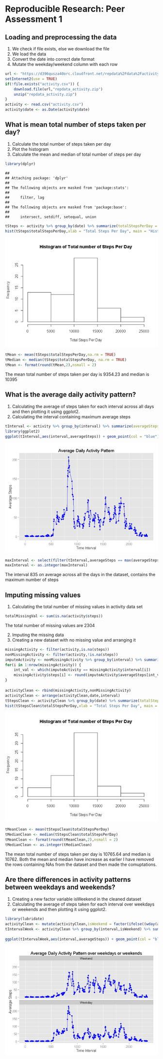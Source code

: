 # Reproducible Research: Peer Assessment 1


## Loading and preprocessing the data
1. We check if file exists, else we download the file
2. We load the data
3. Convert the date into correct date format
4. Mutate the weekday/weekend column with each row

```r
url <- "https://d396qusza40orc.cloudfront.net/repdata%2Fdata%2Factivity.zip"
setInternet2(use = TRUE)
if(!file.exists("activity.csv")) {
    download.file(url,"repdata_activity.zip")
    unzip("repdata_activity.zip")
}
activity <- read.csv("activity.csv")
activity$date <- as.Date(activity$date)
```

  
## What is mean total number of steps taken per day?
1. Calculate the total number of steps taken per day
2. Plot the histogram
3. Calculate the mean and median of total number of steps per day

```r
library(dplyr)
```

```
## 
## Attaching package: 'dplyr'
## 
## The following objects are masked from 'package:stats':
## 
##     filter, lag
## 
## The following objects are masked from 'package:base':
## 
##     intersect, setdiff, setequal, union
```

```r
tSteps <- activity %>% group_by(date) %>% summarize(totalStepsPerDay = sum(steps, na.rm = TRUE))
hist(tSteps$totalStepsPerDay,xlab = "Total Steps Per Day", main = "Histogram of Total number of Steps Per Day")
```

![](PA1_template_files/figure-html/meanSteps-1.png) 

```r
tMean <- mean(tSteps$totalStepsPerDay,na.rm = TRUE)
tMedian <- median(tSteps$totalStepsPerDay, na.rm = TRUE)
tMean <- format(round(tMean,2),nsmall = 2)
```
The mean total number of steps taken per day is 9354.23 and median is 10395

  
## What is the average daily activity pattern?
1. Calculating the average of steps taken for each interval across all days and then plotting it using ggplot2.
2. Calculating the interval containing maximum average steps

```r
tInterval <- activity %>% group_by(interval) %>% summarize(averageSteps = mean(steps,na.rm=TRUE))
library(ggplot2)
ggplot(tInterval,aes(interval,averageSteps)) + geom_point(col = "blue") + geom_line(col = "blue") + labs(x = "Time Interval", y = "Average Steps", title = "Average Daily Activity Pattern")
```

![](PA1_template_files/figure-html/activityPattern-1.png) 

```r
maxInterval <- select(filter(tInterval,averageSteps == max(averageSteps)),interval)
maxInterval <- as.integer(maxInterval)
```
The interval 835 on average across all the days in the dataset, contains the maximum number of steps

  
## Imputing missing values
1. Calculating the total number of missing values in activity data set

```r
totalMissingVal <- sum(is.na(activity$steps))
```
The total number of missing values are 2304

2. Imputing the missing data
3. Creating a new dataset with no missing value and arranging it

```r
missingActivity <- filter(activity,is.na(steps))
nonMissingActivity <- filter(activity,!is.na(steps))
imputeActivity <- nonMissingActivity %>% group_by(interval) %>% summarize(averageSteps = mean(steps))
for(i in 1:nrow(missingActivity)) {
    int_val <- which(imputeActivity == missingActivity$interval[i])
    missingActivity$steps[i] <- round(imputeActivity$averageSteps[int_val])
}

activityClean <- rbind(missingActivity,nonMissingActivity)
activityClean <- arrange(activityClean,date,interval)
tStepsClean <- activityClean %>% group_by(date) %>% summarize(totalStepsPerDay = sum(steps))
hist(tStepsClean$totalStepsPerDay,xlab = "Total Steps Per Day", main = "Histogram of Total number of Steps Per Day")
```

![](PA1_template_files/figure-html/imputeMissingValue-1.png) 

```r
tMeanClean <- mean(tStepsClean$totalStepsPerDay)
tMedianClean <- median(tStepsClean$totalStepsPerDay)
tMeanClean <- format(round(tMeanClean,2),nsmall = 2)
tMedianClean <- as.integer(tMedianClean)
```
The mean total number of steps taken per day is 10765.64 and median is 10762.
Both the mean and median have increase as earlier I have removed the rows containing NAs from the dataset and then made the comuptations. 

## Are there differences in activity patterns between weekdays and weekends?
1. Creating a new factor variable isWeekend in the cleaned dataset
2. Calculating the average of steps taken for each interval over weekdays or weekends and then plotting it using ggplot2.

```r
library(lubridate)
activityClean <- mutate(activityClean,isWeekend = factor(ifelse((wday(activity$date) == 7 | wday(activity$date) == 1), 0, 1),labels = c("Weekend","Weekday")))
tIntervalWeek <- activityClean %>% group_by(interval,isWeekend) %>% summarize(averageSteps = mean(steps,na.rm=TRUE))

ggplot(tIntervalWeek,aes(interval,averageSteps)) + geom_point(col = "blue") + geom_line(col = "blue") + facet_wrap(~ isWeekend, nrow = 2, ncol = 1) + labs(x = "Time Interval", y = "Average Steps", title = "Average Daily Activity Pattern over weekdays or weekends")
```

![](PA1_template_files/figure-html/weekdayAndWeekend-1.png) 
